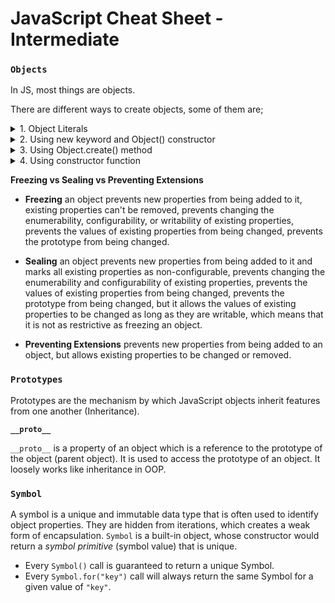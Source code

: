 # JavaScript Cheat Sheet - Intermediate

### `Objects`

In JS, most things are objects.

There are different ways to create objects, some of them are;

<details>

<summary>1. Object Literals</summary>

```javascript
const Watch = {
  name: "Omnitrix",
  aliens: 10,
  copies: ["Unitrix", "Ulitmatrix"],
  benIsOwner: true,
};
```

</details>

<details>
<summary>2. Using new keyword and Object() constructor</summary>

```javascript
const Watch = new Object();
Watch.name = "Omnitrix";
Watch.aliens = 10;
Watch.copies = ["Unitrix", "Ulitmatrix"];
Watch.benIsOwner = true;
```

</details>

<details>
<summary>3. Using Object.create() method</summary>

```javascript
const Watch = Object.create(null);
Watch.name = "Omnitrix";
Watch.aliens = 10;
Watch.copies = ["Unitrix", "Ulitmatrix"];
Watch.benIsOwner = true;
```

</details>

<details>
<summary>4. Using constructor function</summary>

```javascript
const name = "Ben Tennyson";
const age = 10;
const isHero = true;
const aliens = ["four arms", "diamond head", "cannon bolt"];

const Hero = {
  name,
  age,
  isHero,
  aliens,
};
```

</details>

**Freezing vs Sealing vs Preventing Extensions**

- **Freezing** an object prevents new properties from being added to it, existing properties can't be removed, prevents changing the enumerability, configurability, or writability of existing properties, prevents the values of existing properties from being changed, prevents the prototype from being changed.

- **Sealing** an object prevents new properties from being added to it and marks all existing properties as non-configurable, prevents changing the enumerability and configurability of existing properties, prevents the values of existing properties from being changed, prevents the prototype from being changed, but it allows the values of existing properties to be changed as long as they are writable, which means that it is not as restrictive as freezing an object.

- **Preventing Extensions** prevents new properties from being added to an object, but allows existing properties to be changed or removed.

### `Prototypes`

Prototypes are the mechanism by which JavaScript objects inherit features from one another (Inheritance).

**`__proto__`**

`__proto__` is a property of an object which is a reference to the prototype of the object (parent object). It is used to access the prototype of an object. It loosely works like inheritance in OOP.

### `Symbol`

A symbol is a unique and immutable data type that is often used to identify object properties. They are hidden from iterations, which creates a weak form of encapsulation. `Symbol` is a built-in object, whose constructor would return a _symbol primitive_ (symbol value) that is unique.

- Every `Symbol()` call is guaranteed to return a unique Symbol.
- Every `Symbol.for("key")` call will always return the same Symbol for a given value of `"key"`.

